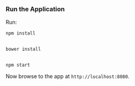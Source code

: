 
### Run the Application

Run:
```
npm install

```
```

bower install

```
```

npm start

```

Now browse to the app at `http://localhost:8080`.
